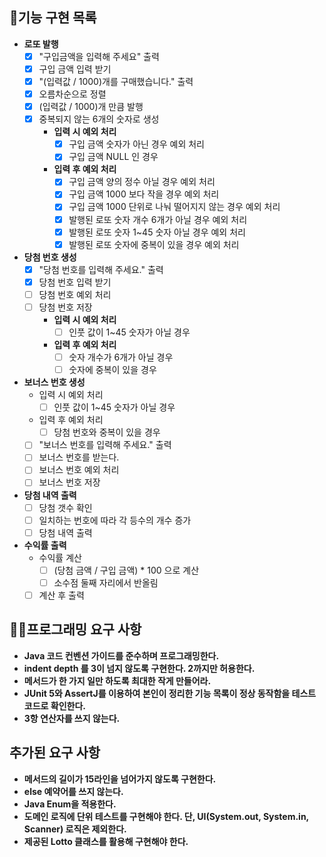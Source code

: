 ## 🎯기능 구현 목록

- **로또 발행**
    - [X] "구입금액을 입력해 주세요" 출력
    - [X] 구입 금액 입력 받기
    - [X] "(입력값 / 1000)개를 구매했습니다." 출력
    - [X] 오름차순으로 정렬
    - [X] (입력값 / 1000)개 만큼 발행
    - [X] 중복되지 않는 6개의 숫자로 생성
        - **입력 시 예외 처리**
            - [X] 구입 금액 숫자가 아닌 경우 예외 처리
            - [X] 구입 금액 NULL 인 경우
        - **입력 후 예외 처리**
            - [X] 구입 금액 양의 정수 아닐 경우 예외 처리
            - [X] 구입 금액 1000 보다 작을 경우 예외 처리
            - [X] 구입 금액 1000 단위로 나눠 떨어지지 않는 경우 예외 처리
            - [X] 발행된 로또 숫자 개수 6개가 아닐 경우 예외 처리
            - [X] 발행된 로또 숫자 1~45 숫자 아닐 경우 예외 처리
            - [X] 발행된 로또 숫자에 중복이 있을 경우 예외 처리

- **당첨 번호 생성**
    - [X] "당첨 번호를 입력해 주세요." 출력
    - [X] 당첨 번호 입력 받기
    - [ ] 당첨 번호 예외 처리
    - [ ] 당첨 번호 저장
        - **입력 시 예외 처리**
            - [ ] 인풋 값이 1~45 숫자가 아닐 경우
        - **입력 후 예외 처리**
            - [ ] 숫자 개수가 6개가 아닐 경우
            - [ ] 숫자에 중복이 있을 경우

- **보너스 번호 생성**
    - 입력 시 예외 처리
        - [ ] 인풋 값이 1~45 숫자가 아닐 경우
    - 입력 후 예외 처리
        - [ ] 당첨 번호와 중복이 있을 경우
    - [ ] "보너스 번호를 입력해 주세요." 출력
    - [ ] 보너스 번호를 받는다.
    - [ ] 보너스 번호 예외 처리
    - [ ] 보너스 번호 저장

- **당첨 내역 출력**
    - [ ] 당첨 갯수 확인
    - [ ] 일치하는 번호에 따라 각 등수의 개수 증가
    - [ ] 당첨 내역 출력

- **수익률 출력**
    - 수익률 계산
        - [ ] (당첨 금액 / 구입 금액) * 100 으로 계산
        - [ ] 소수점 둘째 자리에서 반올림
    - [ ] 계산 후 출력

## 👨‍💻프로그래밍 요구 사항

- **Java 코드 컨벤션 가이드를 준수하며 프로그래밍한다.**
- **indent depth 를 3이 넘지 않도록 구현한다. 2까지만 허용한다.**
- **메서드가 한 가지 일만 하도록 최대한 작게 만들어라.**
- **JUnit 5와 AssertJ를 이용하여 본인이 정리한 기능 목록이 정상 동작함을 테스트 코드로 확인한다.**
- **3항 연산자를 쓰지 않는다.**

## 추가된 요구 사항
- **메서드의 길이가 15라인을 넘어가지 않도록 구현한다.**
- **else 예약어를 쓰지 않는다.**
- **Java Enum을 적용한다.**
- **도메인 로직에 단위 테스트를 구현해야 한다. 단, UI(System.out, System.in, Scanner) 로직은 제외한다.**
- **제공된 Lotto 클래스를 활용해 구현해야 한다.**

